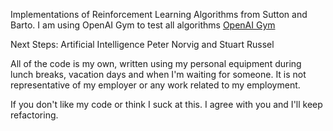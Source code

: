 Implementations of Reinforcement Learning Algorithms from Sutton and Barto.
I am using OpenAI Gym to test all algorithms [OpenAI Gym](https://github.com/openai/gym) 

Next Steps: Artificial Intelligence Peter Norvig and Stuart Russel

All of the code is my own, written using my personal equipment during lunch breaks, vacation days 
and when I'm waiting for someone. It is not representative of my employer or any work related to my employment.

If you don't like my code or think I suck at this. I agree with you and I'll keep refactoring.